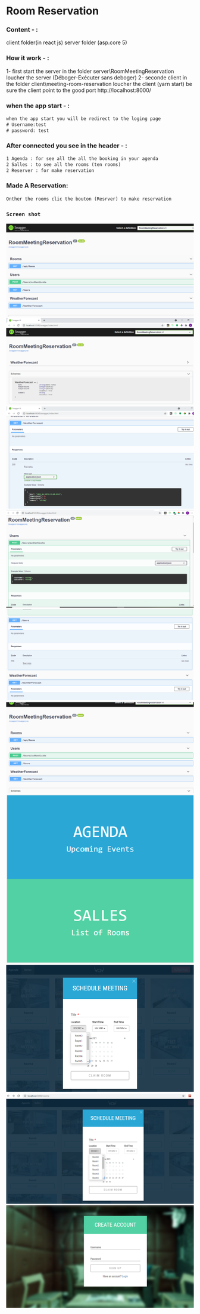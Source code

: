  # Room Reservation

### Content - :
  client folder(in react js)
  server folder (asp.core 5)

### How it work - :
  1- first start the server
    in the folder server\RoomMeetingReservation
	loucher the server (Déboger-Exécuter sans deboger)
  2- seconde client
    in the folder client\meeting-room-reservation
	loucher the client (yarn start)
	be sure the client point to the good port http://localhost:8000/

### when the app start - :
    when the app start you will be redirect to the loging page
	# Username:test
	# password: test
	
### After connected you see in the header  - :
    1 Agenda : for see all the all the booking in your agenda
    2 Salles : to see all the rooms (ten rooms) 
    2 Reserver : for make reservation 
	
### Made A Reservation:
    Onther the rooms clic the bouton (Resrver) to make reservation


### `Screen shot`
 ![alternative text](doc0.png "img")
 ![alternative text](doc1.png "img")
 ![alternative text](doc2.png "img")
 ![alternative text](doc3.png "img")
 ![alternative text](doc4.png "img")
 ![alternative text](doc5.png "img")
 ![alternative text](doc6.png "img")
 ![alternative text](doc7.png "img")
 ![alternative text](doc8.png "img")
 ![alternative text](doc9.png "img")
